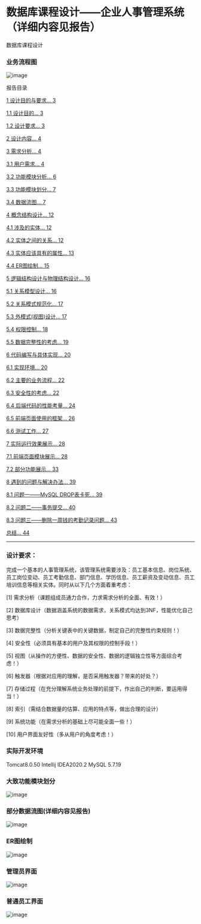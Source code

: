 # 数据库课程设计——企业人事管理系统（详细内容见报告）
数据库课程设计
### 业务流程图
![image](https://github.com/thisisbaiy/-Enterprise_Personnel_Management_System/assets/96861449/2a37ae48-d1a8-4921-99b4-aa74c91decd6)

报告目录

[1 设计目的与要求... 3](#_Toc139471062)

[1.1 设计目的... 3](#_Toc139471063)

[1.2 设计要求... 3](#_Toc139471064)

[2 设计内容... 4](#_Toc139471065)

[3 需求分析... 4](#_Toc139471066)

[3.1 用户需求... 4](#_Toc139471067)

[3.2 功能模块分析... 6](#_Toc139471068)

[3.3 功能模块划分... 7](#_Toc139471069)

[3.4 数据流图... 7](#_Toc139471070)

[4 概念结构设计... 12](#_Toc139471071)

[4.1 涉及的实体... 12](#_Toc139471072)

[4.2 实体之间的关系... 12](#_Toc139471073)

[4.3 实体应该具有的属性... 13](#_Toc139471074)

[4.4 ER图绘制... 15](#_Toc139471075)

[5 逻辑结构设计与物理结构设计... 16](#_Toc139471076)

[5.1 关系模型设计... 16](#_Toc139471077)

[5.2 关系模式规范化... 17](#_Toc139471078)

[5.3 外模式(视图)设计... 17](#_Toc139471079)

[5.4 权限控制... 18](#_Toc139471080)

[5.5 数据完整性的考虑... 19](#_Toc139471081)

[6 代码编写与具体实现... 20](#_Toc139471082)

[6.1 实现环境... 20](#_Toc139471083)

[6.2 主要的业务流程... 22](#_Toc139471084)

[6.3 安全性的考虑... 22](#_Toc139471085)

[6.4 后端代码的性能考量... 24](#_Toc139471086)

[6.5 前端页面使用的框架... 26](#_Toc139471087)

[6.6 测试工作... 27](#_Toc139471088)

[7 实际运行效果展示... 28](#_Toc139471089)

[7.1 前端页面模块展示... 28](#_Toc139471090)

[7.2 部分功能展示... 33](#_Toc139471091)

[8 遇到的问题与解决办法... 39](#_Toc139471092)

[8.1 问题一——MySQL DROP表卡死... 39](#_Toc139471093)

[8.2 问题二——事务提交... 40](#_Toc139471094)

[8.3 问题三——删除一周钱的考勤记录问题... 43](#_Toc139471095)

[总结... 44](#_Toc139471096)


---- 
### 设计要求：
完成一个基本的人事管理系统，该管理系统需要涉及：员工基本信息、岗位系统、员工岗位变动、员工考勤信息、部门信息、学历信息、员工薪资及变动信息、员工培训信息等相关实体。同时从以下几个方面着重考虑：

[1]      需求分析（课题组成员通力合作，力求需求分析的全面、有效！）

[2]      数据库设计（数据涵盖系统的数据需求，关系模式均达到3NF，性能优化自己思考）

[3]      数据完整性（分析关键表中的关键数据，制定自己的完整性约束规则！）

[4]      安全性（必须具有基本的用户及其权限的控制手段！）

[5]      视图（从操作的方便性、数据的安全性、数据的逻辑独立性等方面综合考虑！）

[6]      触发器（根据对应用的理解，是否采用触发器？带来的好处？）

[7]      存储过程（在充分理解系统业务处理的前提下，作出自己的判断，要运用得当！）

[8]      索引（需结合数据量的估算、应用的特点等，做出合理的设计）

[9]      系统功能（在需求分析的基础上尽可能全面一些！）

[10]  用户界面友好性（多从用户的角度考虑！）
### 实际开发环境
Tomcat8.0.50
Intellij IDEA2020.2
MySQL 5.7.19

### 大致功能模块划分
![image](https://github.com/thisisbaiy/-Enterprise_Personnel_Management_System/assets/96861449/f95753fe-f4ef-49fa-b671-c27feb3b393d)

### 部分数据流图(详细内容见报告)
![image](https://github.com/thisisbaiy/-Enterprise_Personnel_Management_System/assets/96861449/77e6b028-f0cc-4ad1-b485-44ab41a84b4d)

### ER图绘制
![image](https://github.com/thisisbaiy/-Enterprise_Personnel_Management_System/assets/96861449/b4a71300-af38-4390-8faf-9f7df7933e05)

### 管理员界面
![image](https://github.com/thisisbaiy/-Enterprise_Personnel_Management_System/assets/96861449/329e5999-b60b-4886-9636-993d0347ee5a)

### 普通员工界面
![image](https://github.com/thisisbaiy/-Enterprise_Personnel_Management_System/assets/96861449/2630efad-329c-4063-97eb-c55fdad7e4a3)


